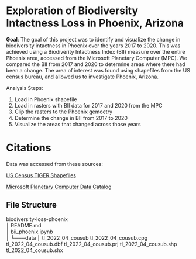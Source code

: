 # Exploration of Biodiversity Intactness Loss in Phoenix, Arizona 

**Goal**: The goal of this project was to identify and visualize the change in biodiversity intactness in Phoenix over the years 2017 to 2020. This was achieved using a Biodiverity Intactness Index (BII) measure over the entire Phoenix area, accessed from the Microsoft Planetary Computer (MPC). We compared the BII from 2017 and 2020 to determine areas where there had been a change. The area of interest was found using shapefiles from the US census bureau, and allowed us to investigate Phoenix, Arizona. 

Analysis Steps:
1. Load in Phoenix shapefile
2. Load in rasters with BII data for 2017 and 2020 from the MPC
3. Clip the rasters to the Phoenix gemoetry
4. Determine the change in BII from 2017 to 2020
5. Visualize the areas that changed across those years

# Citations

Data was accessed from these sources:

[US Census TIGER Shapefiles](https://www.census.gov/cgi-bin/geo/shapefiles/index.php?year=2022&layergroup=County+Subdivisions)

[Microsoft Planetary Computer Data Catalog](https://planetarycomputer.microsoft.com/catalog)

## File Structure 
  biodiversity-loss-phoenix  
   │   README.md  
   │   bii_phoenix.ipynb      
   │
   └───data
        │  tl_2022_04_cousub
             tl_2022_04_cousub.cpg
             tl_2022_04_cousub.dbf
             tl_2022_04_cousub.prj
             tl_2022_04_cousub.shp
             tl_2022_04_cousub.shx
    
